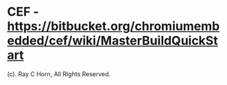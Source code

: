 # CEF - https://bitbucket.org/chromiumembedded/cef/wiki/MasterBuildQuickStart

(c). Ray C Horn, All RIghts Reserved.

